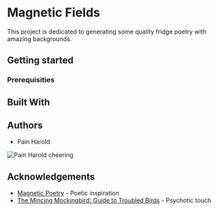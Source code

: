 # Magnetic Fields

This project is dedicated to generating some quality fridge poetry with amazing backgrounds.

## Getting started

### Prerequisities

## Built With



## Authors

* Pain Harold

![Pain Harold cheering](https://thumbs.dreamstime.com/b/happy-old-man-sitting-sofa-laptop-27720792.jpg)


## Acknowledgements

* [Magnetic Poetry](https://magneticpoetry.com/) - Poetic inspiration
* [The Mincing Mockingbird: Guide to Troubled Birds](https://www.amazon.com/Mincing-Mockingbird-Guide-Troubled-Birds/dp/039917091X) - Psychotic touch


